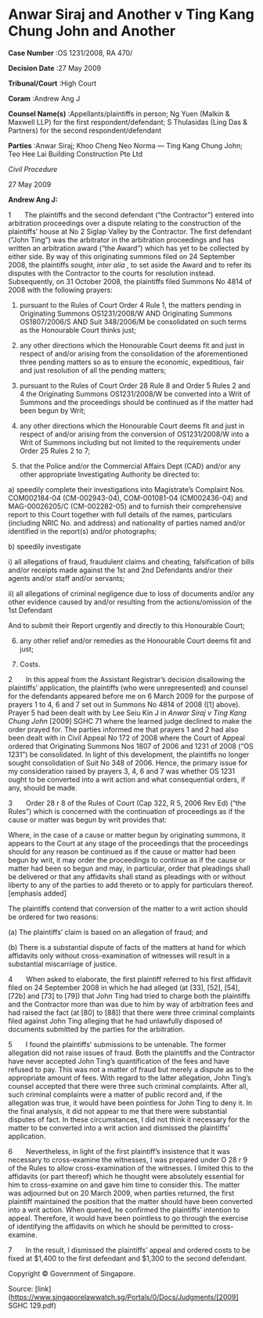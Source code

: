 # Anwar Siraj and Another v Ting Kang Chung John and Another 



**Case Number** :OS 1231/2008, RA 470/ 

**Decision Date** :27 May 2009 

**Tribunal/Court** :High Court 

**Coram** :Andrew Ang J 

**Counsel Name(s)** :Appellants/plaintiffs in person; Ng Yuen (Malkin & Maxwell LLP) for the first respondent/defendant; S Thulasidas (Ling Das & Partners) for the second respondent/defendant 

**Parties** :Anwar Siraj; Khoo Cheng Neo Norma — Ting Kang Chung John; Teo Hee Lai Building Construction Pte Ltd 

_Civil Procedure_ 

27 May 2009 

**Andrew Ang J:** 

1       The plaintiffs and the second defendant (“the Contractor”) entered into arbitration proceedings over a dispute relating to the construction of the plaintiffs’ house at No 2 Siglap Valley by the Contractor. The first defendant (“John Ting”) was the arbitrator in the arbitration proceedings and has written an arbitration award (“the Award”) which has yet to be collected by either side. By way of this originating summons filed on 24 September 2008, the plaintiffs sought, _inter alia_ , to set aside the Award and to refer its disputes with the Contractor to the courts for resolution instead. Subsequently, on 31 October 2008, the plaintiffs filed Summons No 4814 of 2008 with the following prayers: 

 1) pursuant to the Rules of Court Order 4 Rule 1, the matters pending in Originating Summons OS1231/2008/W AND Originating Summons OS1807/2006/S AND Suit 348/2006/M be consolidated on such terms as the Honourable Court thinks just; 

 2) any other directions which the Honourable Court deems fit and just in respect of and/or arising from the consolidation of the aforementioned three pending matters so as to ensure the economic, expeditious, fair and just resolution of all the pending matters; 

 3) pursuant to the Rules of Court Order 28 Rule 8 and Order 5 Rules 2 and 4 the Originating Summons OS1231/2008/W be converted into a Writ of Summons and the proceedings should be continued as if the matter had been begun by Writ; 

 4) any other directions which the Honourable Court deems fit and just in respect of and/or arising from the conversion of OS1231/2008/W into a Writ of Summons including but not limited to the requirements under Order 25 Rules 2 to 7; 

 5) that the Police and/or the Commercial Affairs Dept (CAD) and/or any other appropriate Investigating Authority be directed to: 


 a) speedily complete their investigations into Magistrate’s Complaint Nos. COM002184-04 (CM-002943-04), COM-001081-04 (CM002436-04) and MAG-00026205/C (CM-002282-05) and to furnish their comprehensive report to this Court together with full details of the names, particulars (including NRIC No. and address) and nationality of parties named and/or identified in the report(s) and/or photographs; 

 b) speedily investigate 

 i) all allegations of fraud, fraudulent claims and cheating, falsification of bills and/or receipts made against the 1st and 2nd Defendants and/or their agents and/or staff and/or servants; 

 ii) all allegations of criminal negligence due to loss of documents and/or any other evidence caused by and/or resulting from the actions/omission of the 1st Defendant 

 And to submit their Report urgently and directly to this Honourable Court; 

 6) any other relief and/or remedies as the Honourable Court deems fit and just; 

 7) Costs. 

2       In this appeal from the Assistant Registrar’s decision disallowing the plaintiffs’ application, the plaintiffs (who were unrepresented) and counsel for the defendants appeared before me on 6 March 2009 for the purpose of prayers 1 to 4, 6 and 7 set out in Summons No 4814 of 2008 ([1] above). Prayer 5 had been dealt with by Lee Seiu Kin J in _Anwar Siraj v Ting Kang Chung John_ <span class="citation">[2009] SGHC 71</span> where the learned judge declined to make the order prayed for. The parties informed me that prayers 1 and 2 had also been dealt with in Civil Appeal No 172 of 2008 where the Court of Appeal ordered that Originating Summons Nos 1807 of 2006 and 1231 of 2008 (“OS 1231”) be consolidated. In light of this development, the plaintiffs no longer sought consolidation of Suit No 348 of 2006. Hence, the primary issue for my consideration raised by prayers 3, 4, 6 and 7 was whether OS 1231 ought to be converted into a writ action and what consequential orders, if any, should be made. 

3       Order 28 r 8 of the Rules of Court (Cap 322, R 5, 2006 Rev Ed) (“the Rules”) which is concerned with the continuation of proceedings as if the cause or matter was begun by writ provides that: 

 Where, in the case of a cause or matter begun by originating summons, it appears to the Court at any stage of the proceedings that the proceedings should for any reason be continued as if the cause or matter had been begun by writ, it may order the proceedings to continue as if the cause or matter had been so begun and may, in particular, order that pleadings shall be delivered or that any affidavits shall stand as pleadings with or without liberty to any of the parties to add thereto or to apply for particulars thereof. [emphasis added] 

The plaintiffs contend that conversion of the matter to a writ action should be ordered for two reasons: 

 (a) The plaintiffs’ claim is based on an allegation of fraud; and 


 (b) There is a substantial dispute of facts of the matters at hand for which affidavits only without cross-examination of witnesses will result in a substantial miscarriage of justice. 

4       When asked to elaborate, the first plaintiff referred to his first affidavit filed on 24 September 2008 in which he had alleged (at [33], [52], [54], [72b] and [73] to [79]) that John Ting had tried to charge both the plaintiffs and the Contractor more than was due to him by way of arbitration fees and had raised the fact (at [80] to [88]) that there were three criminal complaints filed against John Ting alleging that he had unlawfully disposed of documents submitted by the parties for the arbitration. 

5       I found the plaintiffs’ submissions to be untenable. The former allegation did not raise issues of fraud. Both the plaintiffs and the Contractor have never accepted John Ting’s quantification of the fees and have refused to pay. This was not a matter of fraud but merely a dispute as to the appropriate amount of fees. With regard to the latter allegation, John Ting’s counsel accepted that there were three such criminal complaints. After all, such criminal complaints were a matter of public record and, if the allegation was true, it would have been pointless for John Ting to deny it. In the final analysis, it did not appear to me that there were substantial disputes of fact. In these circumstances, I did not think it necessary for the matter to be converted into a writ action and dismissed the plaintiffs’ application. 

6       Nevertheless, in light of the first plaintiff’s insistence that it was necessary to cross-examine the witnesses, I was prepared under O 28 r 9 of the Rules to allow cross-examination of the witnesses. I limited this to the affidavits (or part thereof) which he thought were absolutely essential for him to cross-examine on and gave him time to consider this. The matter was adjourned but on 20 March 2009, when parties returned, the first plaintiff maintained the position that the matter should have been converted into a writ action. When queried, he confirmed the plaintiffs’ intention to appeal. Therefore, it would have been pointless to go through the exercise of identifying the affidavits on which he should be permitted to cross-examine. 

7       In the result, I dismissed the plaintiffs’ appeal and ordered costs to be fixed at $1,400 to the first defendant and $1,300 to the second defendant. 

 Copyright © Government of Singapore. 


Source: [link](https://www.singaporelawwatch.sg/Portals/0/Docs/Judgments/[2009] SGHC 129.pdf)

